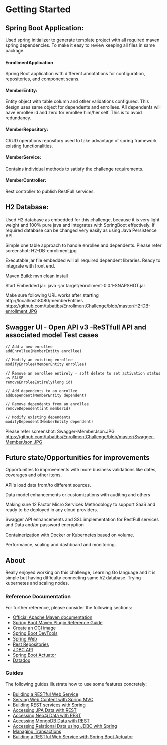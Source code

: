 # Getting Started

## Spring Boot Application:
Used spring initializer to generate template project with all required maven spring dependencies. To make it easy to review keeping all files in same package.

#### EnrollmentApplication
Spring Boot application with different annotations for configuration, repositories, and component scans.

#### MemberEntity: 
Entity object with table column and other validations configured. This design uses same object for dependents and enrollees.  All dependents will have enrollee id and zero for enrollee him/her self. This is to avoid redundancy.  

#### MemberRepository:  
CRUD operations repository used to take advantage of spring framework existing functionalities.

#### MemberService:  
Contains individual methods to satisfy the challenge requirements.

#### MemberController: 
Rest controller to publish RestFull services.


## H2 Database:
Used H2 database as embedded for this challenge, because it is very light weight and 100% pure java and integrates with SpringBoot effectively. If required database can 
be changed very easily as using Java Persistence API. 

Simple one table approach to handle enrollee and dependents.
Please refer screenshot: H2-DB-enrollment.jpg

Executable jar file embedded will all required dependent libraries.  Ready to integrate with front end.

Maven Build:   mvn clean install

Start Embedded jar: java -jar target/enrollment-0.0.1-SNAPSHOT.jar <pass environment application.properties>

Make sure following URL works after starting   http://localhost:8080/memberEntities
https://github.com/tubatibs/EnrollmentChallenge/blob/master/H2-DB-enrollment.JPG

## Swagger UI - Open API v3 -ReSTfull API and associated model Test cases

	// Add a new enrollee
	addEnrollee(MemberEntity enrollee) 

	// Modify an existing enrollee
	modifyEnrolee(MemberEntity enrollee)

	// Remove an enrollee entirely - soft delete to set activation status as FALSE
	removeEnroleeEntirely(long id)

	// Add dependents to an enrollee
	addDependent(MemberEntity dependent)

	// Remove dependents from an enrollee
	removeDependent(int memberId)

	// Modify existing dependents
	modifyDependent(MemberEntity dependent)

Please refer screenshot: Swagger-MemberJson.JPG 
https://github.com/tubatibs/EnrollmentChallenge/blob/master/Swagger-MemberJson.JPG

## Future state/Opportunities  for improvements

Opportunities to improvements with more business validations like dates, coverages and other items.

API's load data from/to different sources.

Data model enhancements or customizations with auditing and others

Making sure 12 Factor Micro Services Methodology to support SaaS and ready to be deployed in any cloud providers.

Swagger API enhancements and SSL implementation for RestFull services and Data and/or password encryption

Containerization with Docker or Kubernetes based on volume.

Performance, scaling and dashboard and monitoring.


## About
Really enjoyed working on this challenge, Learning Go language and it is simple but having difficulty connecting same h2 database.  Trying kubernetes and scaling nodes.

### Reference Documentation
For further reference, please consider the following sections:

* [Official Apache Maven documentation](https://maven.apache.org/guides/index.html)
* [Spring Boot Maven Plugin Reference Guide](https://docs.spring.io/spring-boot/docs/2.3.4.RELEASE/maven-plugin/reference/html/)
* [Create an OCI image](https://docs.spring.io/spring-boot/docs/2.3.4.RELEASE/maven-plugin/reference/html/#build-image)
* [Spring Boot DevTools](https://docs.spring.io/spring-boot/docs/2.3.4.RELEASE/reference/htmlsingle/#using-boot-devtools)
* [Spring Web](https://docs.spring.io/spring-boot/docs/2.3.4.RELEASE/reference/htmlsingle/#boot-features-developing-web-applications)
* [Rest Repositories](https://docs.spring.io/spring-boot/docs/2.3.4.RELEASE/reference/htmlsingle/#howto-use-exposing-spring-data-repositories-rest-endpoint)
* [JDBC API](https://docs.spring.io/spring-boot/docs/2.3.4.RELEASE/reference/htmlsingle/#boot-features-sql)
* [Spring Boot Actuator](https://docs.spring.io/spring-boot/docs/2.3.4.RELEASE/reference/htmlsingle/#production-ready)
* [Datadog](https://docs.spring.io/spring-boot/docs/2.3.4.RELEASE/reference/html/production-ready-features.html#production-ready-metrics-export-datadog)

### Guides
The following guides illustrate how to use some features concretely:

* [Building a RESTful Web Service](https://spring.io/guides/gs/rest-service/)
* [Serving Web Content with Spring MVC](https://spring.io/guides/gs/serving-web-content/)
* [Building REST services with Spring](https://spring.io/guides/tutorials/bookmarks/)
* [Accessing JPA Data with REST](https://spring.io/guides/gs/accessing-data-rest/)
* [Accessing Neo4j Data with REST](https://spring.io/guides/gs/accessing-neo4j-data-rest/)
* [Accessing MongoDB Data with REST](https://spring.io/guides/gs/accessing-mongodb-data-rest/)
* [Accessing Relational Data using JDBC with Spring](https://spring.io/guides/gs/relational-data-access/)
* [Managing Transactions](https://spring.io/guides/gs/managing-transactions/)
* [Building a RESTful Web Service with Spring Boot Actuator](https://spring.io/guides/gs/actuator-service/)

